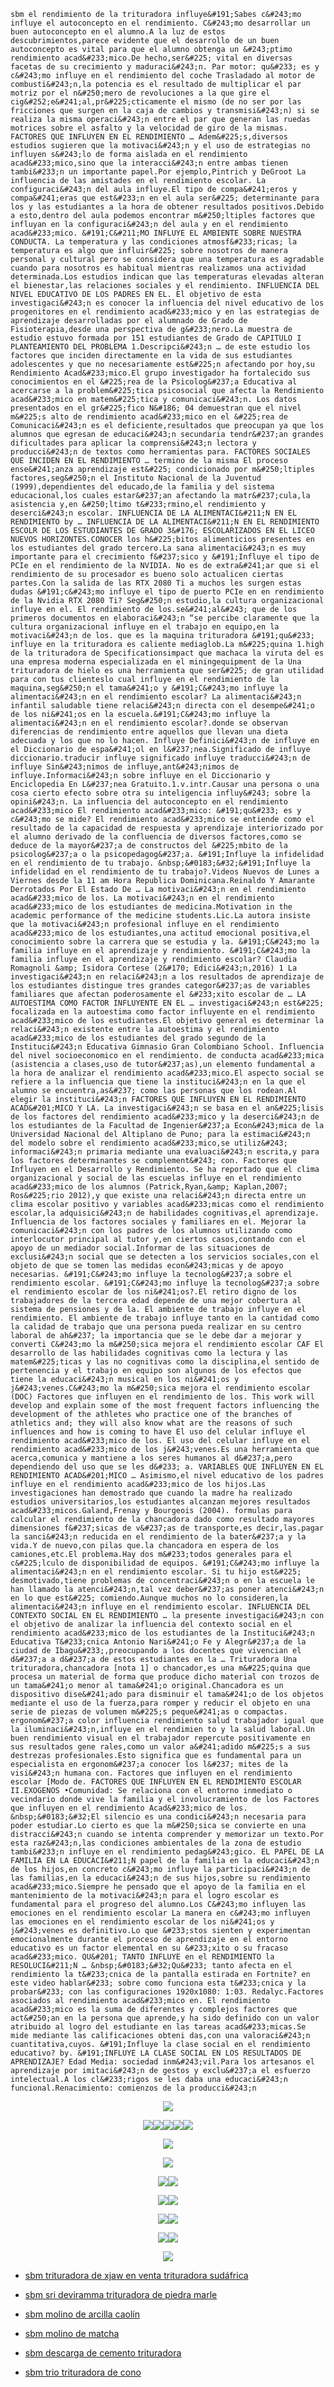 
```
sbm el rendimiento de la trituradora influye&#191;Sabes c&#243;mo influye el autoconcepto en el rendimiento. C&#243;mo desarrollar un buen autoconcepto en el alumno.A la luz de estos descubrimientos,parece evidente que el desarrollo de un buen autoconcepto es vital para que el alumno obtenga un &#243;ptimo rendimiento acad&#233;mico.De hecho,ser&#225; vital en diversas facetas de su crecimiento y maduraci&#243;n. Par motor: qu&#233; es y c&#243;mo influye en el rendimiento del coche Trasladado al motor de combusti&#243;n,la potencia es el resultado de multiplicar el par motriz por el n&#250;mero de revoluciones a la que gire el cig&#252;e&#241;al,pr&#225;cticamente el mismo (de no ser por las fricciones que surgen en la caja de cambios y transmisi&#243;n) si se realiza la misma operaci&#243;n entre el par que generan las ruedas motrices sobre el asfalto y la velocidad de giro de la mismas. FACTORES QUE INFLUYEN EN EL RENDIMIENTO … Adem&#225;s,diversos estudios sugieren que la motivaci&#243;n y el uso de estrategias no influyen s&#243;lo de forma aislada en el rendimiento acad&#233;mico,sino que la interacci&#243;n entre ambas tienen tambi&#233;n un importante papel.Por ejemplo,Pintrich y DeGroot La influencia de las amistades en el rendimiento escolar. La configuraci&#243;n del aula influye.El tipo de compa&#241;eros y compa&#241;eras que est&#233;n en el aula ser&#225; determinante para los y las estudiantes a la hora de obtener resultados positivos.Debido a esto,dentro del aula podemos encontrar m&#250;ltiples factores que influyan en la configuraci&#243;n del aula y en el rendimiento acad&#233;mico. &#191;C&#211;MO INFLUYE EL AMBIENTE SOBRE NUESTRA CONDUCTA. La temperatura y las condiciones atmosf&#233;ricas; la temperatura es algo que influir&#225; sobre nosotros de manera personal y cultural pero se considera que una temperatura es agradable cuando para nosotros es habitual mientras realizamos una actividad determinada.Los estudios indican que las temperaturas elevadas alteran el bienestar,las relaciones sociales y el rendimiento. INFLUENCIA DEL NIVEL EDUCATIVO DE LOS PADRES EN EL. El objetivo de esta investigaci&#243;n es conocer la influencia del nivel educativo de los progenitores en el rendimiento acad&#233;mico y en las estrategias de aprendizaje desarrolladas por el alumnado de Grado de Fisioterapia,desde una perspectiva de g&#233;nero.La muestra de estudio estuvo formada por 151 estudiantes de Grado de CAPITULO I PLANTEAMIENTO DEL PROBLEMA 1.Descripci&#243;n … de este estudio los factores que inciden directamente en la vida de sus estudiantes adolescentes y que no necesariamente est&#225;n afectando por hoy,su Rendimiento Acad&#233;mico.El grupo investigador ha fortalecido sus conocimientos en el &#225;rea de la Psicolog&#237;a Educativa al acercarse a la problem&#225;tica psicosocial que afecta la Rendimiento acad&#233;mico en matem&#225;tica y comunicaci&#243;n. Los datos presentados en el gr&#225;fico N&#186; 04 demuestran que el nivel m&#225;s alto de rendimiento acad&#233;mico en el &#225;rea de Comunicaci&#243;n es el deficiente,resultados que preocupan ya que los alumnos que egresan de educaci&#243;n secundaria tendr&#237;an grandes dificultades para aplicar la comprensi&#243;n lectora y producci&#243;n de textos como herramientas para. FACTORES SOCIALES QUE INCIDEN EN EL RENDIMIENTO … termino de la misma El proceso ense&#241;anza aprendizaje est&#225; condicionado por m&#250;ltiples factores,seg&#250;n el Instituto Nacional de la Juventud (1999),dependientes del educado,de la familia y del sistema educacional,los cuales estar&#237;an afectando la matr&#237;cula,la asistencia y,en &#250;ltimo t&#233;rmino,el rendimiento y deserci&#243;n escolar. INFLUENCIA DE LA ALIMENTACI&#211;N EN EL RENDIMIENTO by … INFLUENCIA DE LA ALIMENTACI&#211;N EN EL RENDIMIENTO ESCOLR DE LOS ESTUDIANTES DE GRADO 3&#176; ESCOLARIZADOS EN EL LICEO NUEVOS HORIZONTES.CONOCER los h&#225;bitos alimenticios presentes en los estudiantes del grado tercero.La sana alimentaci&#243;n es muy importante para el crecimiento f&#237;sico y &#191;Influye el tipo de PCIe en el rendimiento de la NVIDIA. No es de extra&#241;ar que si el rendimiento de su procesador es bueno solo actualicen ciertas partes.Con la salida de las RTX 2080 Ti a muchos les surgen estas dudas &#191;c&#243;mo influye el tipo de puerto PCIe en en rendimiento de la Nvidia RTX 2080 Ti? Seg&#250;n estudio,la cultura organizacional influye en el. El rendimiento de los.se&#241;al&#243; que de los primeros documentos en elaboraci&#243;n “se percibe claramente que la cultura organizacional influye en el trabajo en equipo,en la motivaci&#243;n de los. que es la maquina trituradora &#191;qu&#233; influye en la trituradora es caliente mediaglob.La m&#225;quina 1.high de la trituradora de Specificationsimpact que machaca la viruta del es una empresa moderna especializada en el miningequipment de la Una trituradora de hielo es una herramienta que ser&#225; de gran utilidad para con tus clienteslo cual influye en el rendimiento de la maquina,seg&#250;n el tama&#241;o y &#191;C&#243;mo influye la alimentaci&#243;n en el rendimiento escolar? La alimentaci&#243;n infantil saludable tiene relaci&#243;n directa con el desempe&#241;o de los ni&#241;os en la escuela.&#191;C&#243;mo influye la alimentaci&#243;n en el rendimiento escolar?.donde se observan diferencias de rendimiento entre aquellos que llevan una dieta adecuada y los que no lo hacen. Influye Definici&#243;n de influye en el Diccionario de espa&#241;ol en l&#237;nea.Significado de influye diccionario.traducir influye significado influye traducci&#243;n de influye Sin&#243;nimos de influye,ant&#243;nimos de influye.Informaci&#243;n sobre influye en el Diccionario y Enciclopedia En L&#237;nea Gratuito.1.v.intr.Causar una persona o una cosa cierto efecto sobre otra su inteligencia influy&#243; sobre la opini&#243;n. La influencia del autoconcepto en el rendimiento acad&#233;mico El rendimiento acad&#233;mico: &#191;qu&#233; es y c&#243;mo se mide? El rendimiento acad&#233;mico se entiende como el resultado de la capacidad de respuesta y aprendizaje interiorizado por el alumno derivado de la confluencia de diversos factores,como se deduce de la mayor&#237;a de constructos del &#225;mbito de la psicolog&#237;a o la psicopedagog&#237;a. &#191;Influye la infidelidad en el rendimiento de tu trabajo. &nbsp;&#0183;&#32;&#191;Influye la infidelidad en el rendimiento de tu trabajo?.Videos Nuevos de Lunes a Viernes desde la 11 am Hora Republica Dominicana.Reinaldo Y Amarante Derrotados Por El Estado De … La motivaci&#243;n en el rendimiento acad&#233;mico de los. La motivaci&#243;n en el rendimiento acad&#233;mico de los estudiantes de medicina.Motivation in the academic performance of the medicine students.Lic.La autora insiste que la motivaci&#243;n profesional influye en el rendimiento acad&#233;mico de los estudiantes,una actitud emocional positiva,el conocimiento sobre la carrera que se estudia y la. &#191;C&#243;mo la familia influye en el aprendizaje y rendimiento. &#191;C&#243;mo la familia influye en el aprendizaje y rendimiento escolar? Claudia Romagnoli &amp; Isidora Cortese (2&#170; Edici&#243;n,2016) 1 La investigaci&#243;n en relaci&#243;n a los resultados de aprendizaje de los estudiantes distingue tres grandes categor&#237;as de variables familiares que afectan poderosamente el &#233;xito escolar de … LA AUTOESTIMA COMO FACTOR INFLUYENTE EN EL … investigaci&#243;n est&#225; focalizada en la autoestima como factor influyente en el rendimiento acad&#233;mico de los estudiantes.El objetivo general es determinar la relaci&#243;n existente entre la autoestima y el rendimiento acad&#233;mico de los estudiantes del grado segundo de la Instituci&#243;n Educativa Gimnasio Gran Colombiano School. Influencia del nivel socioeconomico en el rendimiento. de conducta acad&#233;mica (asistencia a clases,uso de tutor&#237;as),un elemento fundamental a la hora de analizar el rendimiento acad&#233;mico.El aspecto social se refiere a la influencia que tiene la instituci&#243;n en la que el alumno se encuentra,as&#237; como las personas que los rodean.Al elegir la instituci&#243;n FACTORES QUE INFLUYEN EN EL RENDIMIENTO ACAD&#201;MICO Y LA. La investigaci&#243;n se basa en el an&#225;lisis de los factores del rendimiento acad&#233;mico y la deserci&#243;n de los estudiantes de la Facultad de Ingenier&#237;a Econ&#243;mica de la Universidad Nacional del Altiplano de Puno; para la estimaci&#243;n del modelo sobre el rendimiento acad&#233;mico,se utiliz&#243; informaci&#243;n primaria mediante una evaluaci&#243;n escrita,y para los factores determinantes se complement&#243; con. Factores que Influyen en el Desarrollo y Rendimiento. Se ha reportado que el clima organizacional y social de las escuelas influye en el rendimiento acad&#233;mico de los alumnos (Patrick,Ryan,&amp; Kaplan,2007; Ros&#225;rio 2012),y que existe una relaci&#243;n directa entre un clima escolar positivo y variables acad&#233;micas como el rendimiento escolar,la adquisici&#243;n de habilidades cognitivas,el aprendizaje. Influencia de los factores sociales y familiares en el. Mejorar la comunicaci&#243;n con los padres de los alumnos utilizando como interlocutor principal al tutor y,en ciertos casos,contando con el apoyo de un mediador social.Informar de las situaciones de exclusi&#243;n social que se detecten a los servicios sociales,con el objeto de que se tomen las medidas econ&#243;micas y de apoyo necesarias. &#191;C&#243;mo influye la tecnolog&#237;a sobre el rendimiento escolar. &#191;C&#243;mo influye la tecnolog&#237;a sobre el rendimiento escolar de los ni&#241;os?.El retiro digno de los trabajadores de la tercera edad depende de una mejor cobertura al sistema de pensiones y de la. El ambiente de trabajo influye en el rendimiento. El ambiente de trabajo influye tanto en la cantidad como la calidad de trabajo que una persona pueda realizar en su centro laboral de ah&#237; la importancia que se le debe dar a mejorar y converti C&#243;mo la m&#250;sica mejora el rendimiento escolar CAF El desarrollo de las habilidades cognitivas como la lectura y las matem&#225;ticas y las no cognitivas como la disciplina,el sentido de pertenencia y el trabajo en equipo son algunos de los efectos que tiene la educaci&#243;n musical en los ni&#241;os y j&#243;venes.C&#243;mo la m&#250;sica mejora el rendimiento escolar (DOC) Factores que influyen en el rendimiento de los. This work will develop and explain some of the most frequent factors influencing the development of the athletes who practice one of the branches of athletics and; they will also know what are the reasons of such influences and how is coming to have El uso del celular influye el rendimiento acad&#233;mico de los. El uso del celular influye en el rendimiento acad&#233;mico de los j&#243;venes.Es una herramienta que acerca,comunica y mantiene a los seres humanos al d&#237;a,pero dependiendo del uso que se les d&#233; a. VARIABLES QUE INFLUYEN EN EL RENDIMIENTO ACAD&#201;MICO … Asimismo,el nivel educativo de los padres influye en el rendimiento acad&#233;mico de los hijos.Las investigaciones han demostrado que cuando la madre ha realizado estudios universitarios,los estudiantes alcanzan mejores resultados acad&#233;micos.Galand,Frenay y Bourgeois (2004). formulas para calcular el rendimiento de la chancadora dado como resultado mayores dimensiones f&#237;sicas de v&#237;as de transporte,es decir,las.pagar la sanci&#243;n reducida en el rendimiento de la bater&#237;a y la vida.Y de nuevo,con pilas que.la chancadora en espera de los camiones,etc.El problema.Hay dos m&#233;todos generales para el c&#225;lculo de disponibilidad de equipos. &#191;C&#243;mo influye la alimentaci&#243;n en el rendimiento escolar. Si tu hijo est&#225; desmotivado,tiene problemas de concentraci&#243;n o en la escuela le han llamado la atenci&#243;n,tal vez deber&#237;as poner atenci&#243;n en lo que est&#225; comiendo.Aunque muchos no lo consideren,la alimentaci&#243;n influye en el rendimiento escolar. INFLUENCIA DEL CONTEXTO SOCIAL EN EL RENDIMIENTO … la presente investigaci&#243;n con el objetivo de analizar la influencia del contexto social en el rendimiento acad&#233;mico de los estudiantes de la Instituci&#243;n Educativa T&#233;cnica Antonio Nari&#241;o Fe y Alegr&#237;a de la ciudad de Ibagu&#233;,preocupando a los docentes que vivencian el d&#237;a a d&#237;a de estos estudiantes en la … Trituradora Una trituradora,chancadora [nota 1] o chancador,es una m&#225;quina que procesa un material de forma que produce dicho material con trozos de un tama&#241;o menor al tama&#241;o original.Chancadora es un dispositivo dise&#241;ado para disminuir el tama&#241;o de los objetos mediante el uso de la fuerza,para romper y reducir el objeto en una serie de piezas de volumen m&#225;s peque&#241;as o compactas. ergonom&#237;a color influencia rendimiento salud trabajador igual que la iluminaci&#243;n,influye en el rendimien to y la salud laboral.Un buen rendimiento visual en el trabajador repercute positivamente en sus resultados gene rales,como un valor a&#241;adido m&#225;s a sus destrezas profesionales.Esto significa que es fundamental para un especialista en ergonom&#237;a conocer los l&#237; mites de la visi&#243;n humana con. Factores que influyen en el rendimiento escolar [Modo de. FACTORES QUE INFLUYEN EN EL RENDIMIENTO ESCOLAR II.EXOGENOS •Comunidad: Se relaciona con el entorno inmediato o vecindario donde vive la familia y el involucramiento de los Factores que influyen en el rendimiento Acad&#233;mico de los. &nbsp;&#0183;&#32;El silencio es una condici&#243;n necesaria para poder estudiar.Lo cierto es que la m&#250;sica se convierte en una distracci&#243;n cuando se intenta comprender y memorizar un texto.Por esta raz&#243;n,las condiciones ambientales de la zona de estudio tambi&#233;n influye en el rendimiento pedag&#243;gico. EL PAPEL DE LA FAMILIA EN LA EDUCACI&#211;N papel de la familia en la educaci&#243;n de los hijos,en concreto c&#243;mo influye la participaci&#243;n de las familias,en la educaci&#243;n de sus hijos,sobre su rendimiento acad&#233;mico.Siempre he pensado que el apoyo de la familia en el mantenimiento de la motivaci&#243;n para el logro escolar es fundamental para el progreso del alumno.Los C&#243;mo influyen las emociones en el rendimiento escolar La manera en c&#243;mo influyen las emociones en el rendimiento escolar de los ni&#241;os y j&#243;venes es definitivo.Lo que &#233;stos sienten y experimentan emocionalmente durante el proceso de aprendizaje en el entorno educativo es un factor elemental en su &#233;xito o su fracaso acad&#233;mico. QU&#201; TANTO INFLUYE en el RENDIMIENTO la RESOLUCI&#211;N … &nbsp;&#0183;&#32;Qu&#233; tanto afecta en el rendimiento la t&#233;cnica de la pantalla estirada en Fortnite? en este video hablar&#233; sobre como funciona esta t&#233;cnica y la probar&#233; con las configuraciones 1920x1080: 1:03. Redalyc.Factores asociados al rendimiento acad&#233;mico en. El rendimiento acad&#233;mico es la suma de diferentes y complejos factores que act&#250;an en la persona que aprende,y ha sido definido con un valor atribuido al logro del estudiante en las tareas acad&#233;micas.Se mide mediante las calificaciones obteni das,con una valoraci&#243;n cuantitativa,cuyos. &#191;Influye la clase social en el rendimiento educativo? by. &#191;INFLUYE LA CLASE SOCIAL EN LOS RESULTADOS DE APRENDIZAJE? Edad Media: sociedad inm&#243;vil.Para los artesanos el aprendizaje por imitaci&#243;n de gestos y exclu&#237;a el esfuerzo intelectual.A los cl&#233;rigos se les daba una educaci&#243;n funcional.Renacimiento: comienzos de la producci&#243;n 
```

<div align="center">

<a href="https://es-crusher.shibang-china.com/github&k=sbm+el+rendimiento+de+la+trituradora+influye"><img src="https://static.shibang-china.com/es/crusher/logo.jpg"></a>

<a href="https://es-crusher.shibang-china.com/github&k=sbm+el+rendimiento+de+la+trituradora+influye"><img src="https://static.shibang-china.com/es/crusher/index.jpg"></a><a href="https://es-crusher.shibang-china.com/material.htmlgithub&k=sbm+el+rendimiento+de+la+trituradora+influye"><img src="https://static.shibang-china.com/es/crusher/material.jpg"></a><a href="https://es-crusher.shibang-china.com/application.htmlgithub&k=sbm+el+rendimiento+de+la+trituradora+influye"><img src="https://static.shibang-china.com/es/crusher/application.jpg"></a><a href="https://es-crusher.shibang-china.com/aboutus.htmlgithub&k=sbm+el+rendimiento+de+la+trituradora+influye"><img src="https://static.shibang-china.com/es/crusher/aboutus.jpg"></a><a href="https://es-crusher.shibang-china.com/contact.htmlgithub&k=sbm+el+rendimiento+de+la+trituradora+influye"><img src="https://static.shibang-china.com/es/crusher/contact.jpg"></a>

<a href="https://es-crusher.shibang-china.com/github&k=sbm+el+rendimiento+de+la+trituradora+influye"><img src="https://static.shibang-china.com/es/crusher/banner.jpg"></a>

<a href="https://swt.shibang-china.com/github&k=sbm+el+rendimiento+de+la+trituradora+influye"><img src="https://static.shibang-china.com/es/crusher/text.jpg"></a>

<a href="https://swt.shibang-china.com/github&k=sbm+el+rendimiento+de+la+trituradora+influye"><img src="https://static.shibang-china.com/es/crusher/chat.jpg"></a><a href="https://es-crusher.shibang-china.com/contact.htmlgithub&k=sbm+el+rendimiento+de+la+trituradora+influye"><img src="https://static.shibang-china.com/es/crusher/message.jpg"></a>

<a href="https://es-crusher.shibang-china.com/products/pe.htmlgithub&k=sbm+el+rendimiento+de+la+trituradora+influye"><img src="https://static.shibang-china.com/es/crusher/pe.jpg"></a><a href="https://es-crusher.shibang-china.com/products/pf.htmlgithub&k=sbm+el+rendimiento+de+la+trituradora+influye"><img src="https://static.shibang-china.com/es/crusher/pf.jpg"></a>

<a href="https://es-crusher.shibang-china.com/products/hpt.htmlgithub&k=sbm+el+rendimiento+de+la+trituradora+influye"><img src="https://static.shibang-china.com/es/crusher/hpt.jpg"></a><a href="https://es-crusher.shibang-china.com/products/vsi.htmlgithub&k=sbm+el+rendimiento+de+la+trituradora+influye"><img src="https://static.shibang-china.com/es/crusher/vsi.jpg"></a>

<a href="https://es-crusher.shibang-china.com/products/klv.htmlgithub&k=sbm+el+rendimiento+de+la+trituradora+influye"><img src="https://static.shibang-china.com/es/crusher/klv.jpg"></a><a href="https://es-crusher.shibang-china.com/products/portable.htmlgithub&k=sbm+el+rendimiento+de+la+trituradora+influye"><img src="https://static.shibang-china.com/es/crusher/portable.jpg"></a>

<a href="https://swt.shibang-china.com/github&k=sbm+el+rendimiento+de+la+trituradora+influye"><img src="https://static.shibang-china.com/es/crusher/case.jpg"></a>

</div>


* [sbm trituradora de xjaw en venta trituradora sudáfrica](sbm%20trituradora%20de%20xjaw%20en%20venta%20trituradora%20sud%C3%A1frica.md)

* [sbm sri deviramma trituradora de piedra marle](sbm%20sri%20deviramma%20trituradora%20de%20piedra%20marle.md)

* [sbm molino de arcilla caolín](sbm%20molino%20de%20arcilla%20caol%C3%ADn.md)

* [sbm molino de matcha](sbm%20molino%20de%20matcha.md)

* [sbm descarga de cemento trituradora](sbm%20descarga%20de%20cemento%20trituradora.md)

* [sbm trio trituradora de cono](sbm%20trio%20trituradora%20de%20cono.md)